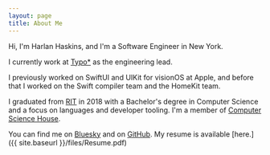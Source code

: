 ```yaml
---
layout: page
title: About Me
---
```


Hi, I'm Harlan Haskins, and I'm a Software Engineer in New York.

I currently work at [Typo*](https://typo.inc) as the engineering lead.

I previously worked on SwiftUI and UIKit for visionOS at Apple, and before that
I worked on the Swift compiler team and the HomeKit team.

I graduated from [RIT](http://www.rit.edu) in 2018 with a Bachelor's 
degree in Computer Science and a focus on languages and developer
tooling. I'm a member of
[Computer Science House](http://csh.rit.edu).

You can find me on [Bluesky](profile/harlanhaskins.com) and on 
[GitHub](https://github.com/harlanhaskins). My resume is available 
[here.]({{ site.baseurl }}/files/Resume.pdf)
